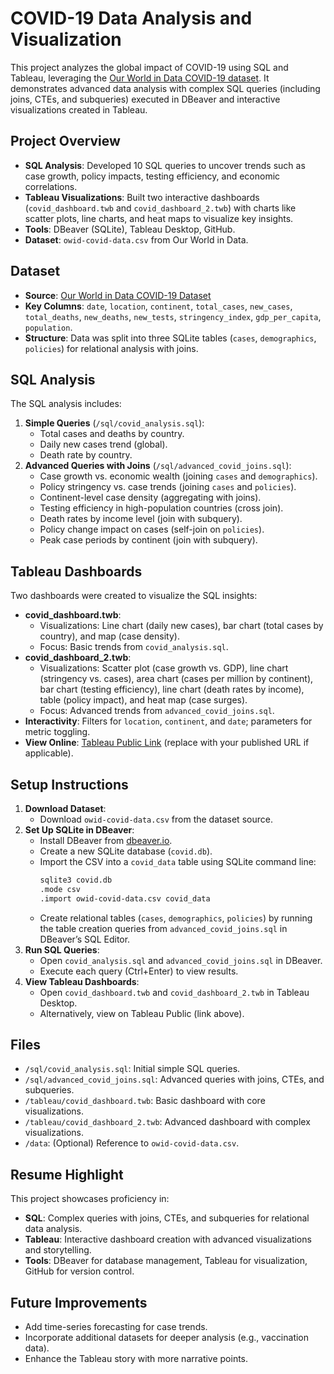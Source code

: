 # COVID-19 Data Analysis and Visualization

This project analyzes the global impact of COVID-19 using SQL and Tableau, leveraging the [Our World in Data COVID-19 dataset](https://github.com/owid/covid-19-data). It demonstrates advanced data analysis with complex SQL queries (including joins, CTEs, and subqueries) executed in DBeaver and interactive visualizations created in Tableau.

## Project Overview
- **SQL Analysis**: Developed 10 SQL queries to uncover trends such as case growth, policy impacts, testing efficiency, and economic correlations.
- **Tableau Visualizations**: Built two interactive dashboards (`covid_dashboard.twb` and `covid_dashboard_2.twb`) with charts like scatter plots, line charts, and heat maps to visualize key insights.
- **Tools**: DBeaver (SQLite), Tableau Desktop, GitHub.
- **Dataset**: `owid-covid-data.csv` from Our World in Data.

## Dataset
- **Source**: [Our World in Data COVID-19 Dataset](https://github.com/owid/covid-19-data)
- **Key Columns**: `date`, `location`, `continent`, `total_cases`, `new_cases`, `total_deaths`, `new_deaths`, `new_tests`, `stringency_index`, `gdp_per_capita`, `population`.
- **Structure**: Data was split into three SQLite tables (`cases`, `demographics`, `policies`) for relational analysis with joins.

## SQL Analysis
The SQL analysis includes:
1. **Simple Queries** (`/sql/covid_analysis.sql`):
   - Total cases and deaths by country.
   - Daily new cases trend (global).
   - Death rate by country.
2. **Advanced Queries with Joins** (`/sql/advanced_covid_joins.sql`):
   - Case growth vs. economic wealth (joining `cases` and `demographics`).
   - Policy stringency vs. case trends (joining `cases` and `policies`).
   - Continent-level case density (aggregating with joins).
   - Testing efficiency in high-population countries (cross join).
   - Death rates by income level (join with subquery).
   - Policy change impact on cases (self-join on `policies`).
   - Peak case periods by continent (join with subquery).

## Tableau Dashboards
Two dashboards were created to visualize the SQL insights:
- **covid_dashboard.twb**:
  - Visualizations: Line chart (daily new cases), bar chart (total cases by country), and map (case density).
  - Focus: Basic trends from `covid_analysis.sql`.
- **covid_dashboard_2.twb**:
  - Visualizations: Scatter plot (case growth vs. GDP), line chart (stringency vs. cases), area chart (cases per million by continent), bar chart (testing efficiency), line chart (death rates by income), table (policy impact), and heat map (case surges).
  - Focus: Advanced trends from `advanced_covid_joins.sql`.
- **Interactivity**: Filters for `location`, `continent`, and `date`; parameters for metric toggling.
- **View Online**: [Tableau Public Link](your-tableau-public-link) (replace with your published URL if applicable).

## Setup Instructions
1. **Download Dataset**:
   - Download `owid-covid-data.csv` from the dataset source.
2. **Set Up SQLite in DBeaver**:
   - Install DBeaver from [dbeaver.io](https://dbeaver.io).
   - Create a new SQLite database (`covid.db`).
   - Import the CSV into a `covid_data` table using SQLite command line:
     ```bash
     sqlite3 covid.db
     .mode csv
     .import owid-covid-data.csv covid_data
     ```
   - Create relational tables (`cases`, `demographics`, `policies`) by running the table creation queries from `advanced_covid_joins.sql` in DBeaver’s SQL Editor.
3. **Run SQL Queries**:
   - Open `covid_analysis.sql` and `advanced_covid_joins.sql` in DBeaver.
   - Execute each query (Ctrl+Enter) to view results.
4. **View Tableau Dashboards**:
   - Open `covid_dashboard.twb` and `covid_dashboard_2.twb` in Tableau Desktop.
   - Alternatively, view on Tableau Public (link above).

## Files
- `/sql/covid_analysis.sql`: Initial simple SQL queries.
- `/sql/advanced_covid_joins.sql`: Advanced queries with joins, CTEs, and subqueries.
- `/tableau/covid_dashboard.twb`: Basic dashboard with core visualizations.
- `/tableau/covid_dashboard_2.twb`: Advanced dashboard with complex visualizations.
- `/data`: (Optional) Reference to `owid-covid-data.csv`.

## Resume Highlight
This project showcases proficiency in:
- **SQL**: Complex queries with joins, CTEs, and subqueries for relational data analysis.
- **Tableau**: Interactive dashboard creation with advanced visualizations and storytelling.
- **Tools**: DBeaver for database management, Tableau for visualization, GitHub for version control.

## Future Improvements
- Add time-series forecasting for case trends.
- Incorporate additional datasets for deeper analysis (e.g., vaccination data).
- Enhance the Tableau story with more narrative points.
